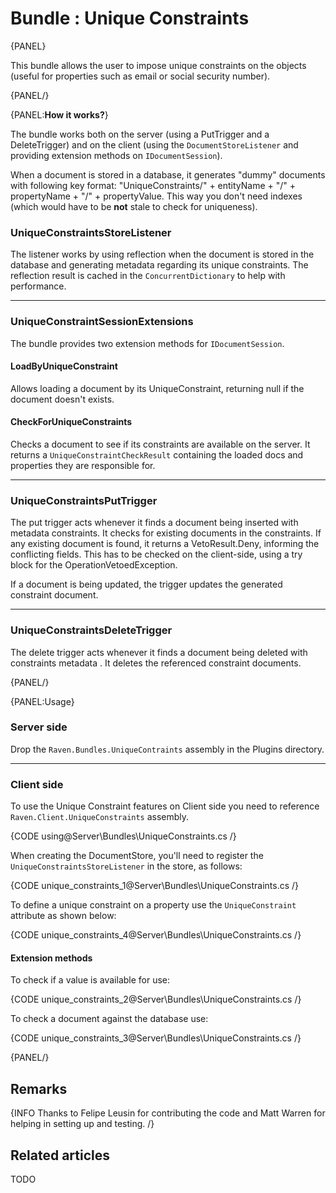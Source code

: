 # Bundle : Unique Constraints

{PANEL}

This bundle allows the user to impose unique constraints on the objects (useful for properties such as email or social security number).

{PANEL/}

{PANEL:**How it works?**}

The bundle works both on the server (using a PutTrigger and a DeleteTrigger) and on the client (using the `DocumentStoreListener` and providing extension methods on `IDocumentSession`).

When a document is stored in a database, it generates "dummy" documents with following key format: "UniqueConstraints/" + entityName + "/" + propertyName + "/" + propertyValue. This way you don't need indexes (which would have to be **not** stale to check for uniqueness).

### UniqueConstraintsStoreListener

The listener works by using reflection when the document is stored in the database and generating metadata regarding its unique constraints. The reflection result is cached in the `ConcurrentDictionary` to help with performance.

<hr />

### UniqueConstraintSessionExtensions

The bundle provides two extension methods for `IDocumentSession`.

#### LoadByUniqueConstraint

Allows loading a document by its UniqueConstraint, returning null if the document doesn't exists.

#### CheckForUniqueConstraints

Checks a document to see if its constraints are available on the server. It returns a `UniqueConstraintCheckResult` containing the loaded docs and properties they are responsible for.

<hr />

### UniqueConstraintsPutTrigger

The put trigger acts whenever it finds a document being inserted with metadata constraints. It checks for existing documents in the constraints. If any existing document is found, it returns a VetoResult.Deny, informing the conflicting fields. This has to be checked on the client-side, using a try block for the OperationVetoedException.

If a document is being updated, the trigger updates the generated constraint document.

<hr />

### UniqueConstraintsDeleteTrigger

The delete trigger acts whenever it finds a document being deleted with constraints metadata . It deletes the referenced constraint documents.

{PANEL/}

{PANEL:Usage}

### Server side

Drop the `Raven.Bundles.UniqueContraints` assembly in the Plugins directory.

<hr />

### Client side

To use the Unique Constraint features on Client side you need to reference `Raven.Client.UniqueConstraints` assembly.

{CODE using@Server\Bundles\UniqueConstraints.cs /}

When creating the DocumentStore, you'll need to register the `UniqueConstraintsStoreListener` in the store, as follows:

{CODE unique_constraints_1@Server\Bundles\UniqueConstraints.cs /}

To define a unique constraint on a property use the `UniqueConstraint` attribute as shown below:

{CODE unique_constraints_4@Server\Bundles\UniqueConstraints.cs /}

#### Extension methods

To check if a value is available for use:

{CODE unique_constraints_2@Server\Bundles\UniqueConstraints.cs /}

To check a document against the database use:

{CODE unique_constraints_3@Server\Bundles\UniqueConstraints.cs /}

{PANEL/}

## Remarks

{INFO Thanks to Felipe Leusin for contributing the code and Matt Warren for helping in setting up and testing. /}

## Related articles

TODO